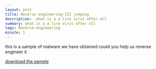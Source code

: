 ```yaml
---
layout: post
title: Reverse engineering-III jumping 
description:  what is a a lice virus after all 
summary: what is a a lice virus after all 
tags: Reverse-engineering 
minute: 1
---
```


this is a sample of malware we have obtained could you help us reverse engineer it 

[download the sample](https://pankace.github.io/violet-rabbit-v2/files//Reverse-engineering-II//sketch_jul02a.ino.standard.hex)
